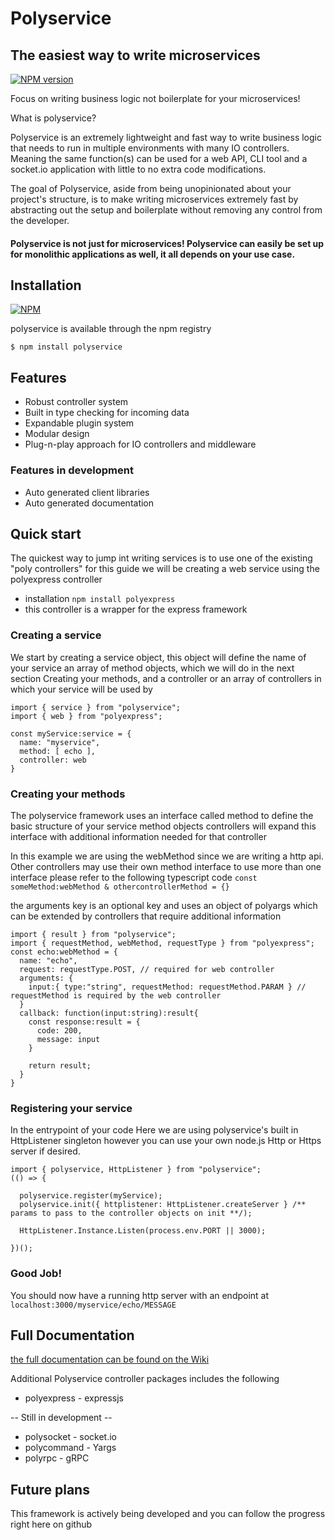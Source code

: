 # Polyservice
## The easiest way to write microservices
[![NPM version](https://img.shields.io/npm/v/polyservice.svg)](https://www.npmjs.com/package/polyservice)

Focus on writing business logic not boilerplate for your microservices!

What is polyservice?

Polyservice is an extremely lightweight and fast way to write business logic that needs to run in multiple environments with many IO controllers.
Meaning the same function(s) can be used for a web API, CLI tool and a socket.io application with little to no extra code modifications.

The goal of Polyservice, aside from being unopinionated about your project's structure, is to make writing microservices extremely fast by abstracting out the setup and boilerplate without removing any control from the developer.

#### Polyservice is not just for microservices! Polyservice can easily be set up for monolithic applications as well, it all depends on your use case.


## Installation
[![NPM](https://nodei.co/npm/polyservice.png?compact=true)](https://npmjs.org/package/polyservice)


polyservice is available through the npm registry
```
$ npm install polyservice
```

## Features
- Robust controller system
- Built in type checking for incoming data
- Expandable plugin system
- Modular design
- Plug-n-play approach for IO controllers and middleware

### Features in development
- Auto generated client libraries
- Auto generated documentation

## Quick start
The quickest way to jump int writing services is to use one of the existing "poly controllers"
for this guide we will be creating a web service using the polyexpress controller
  - installation `npm install polyexpress`
  - this controller is a wrapper for the express framework

### Creating a service

We start by creating a service object, this object will define the name of your service
an array of method objects, which we will do in the next section Creating your methods,
and a controller or an array of controllers in which your service will be used by

```
import { service } from "polyservice";
import { web } from "polyexpress";

const myService:service = {
  name: "myservice",
  method: [ echo ],
  controller: web
}

```

### Creating your methods
The polyservice framework uses an interface called method to define the basic structure of your service method objects
controllers will expand this interface with additional information needed for that controller

In this example we are using the webMethod since we are writing a http api. 
Other controllers may use their own method interface to use more than one interface please refer to the following typescript code
`const someMethod:webMethod & othercontrollerMethod = {}`

the arguments key is an optional key and uses an object of polyargs which can be extended by controllers that require additional information

```
import { result } from "polyservice";
import { requestMethod, webMethod, requestType } from "polyexpress";
const echo:webMethod = {
  name: "echo",
  request: requestType.POST, // required for web controller
  arguments: {
    input:{ type:"string", requestMethod: requestMethod.PARAM } // requestMethod is required by the web controller
  }
  callback: function(input:string):result{
    const response:result = {
      code: 200,
      message: input
    }
    
    return result;
  }
}
```

### Registering your service
In the entrypoint of your code 
Here we are using polyservice's built in HttpListener singleton however you can use your own node.js Http or Https server if desired.
```
import { polyservice, HttpListener } from "polyservice";
(() => {

  polyservice.register(myService);
  polyservice.init({ httplistener: HttpListener.createServer } /** params to pass to the controller objects on init **/);
  
  HttpListener.Instance.Listen(process.env.PORT || 3000);

})();

```

### Good Job! 
You should now have a running http server with an endpoint at
`localhost:3000/myservice/echo/MESSAGE`

## Full Documentation
[the full documentation can be found on the Wiki](https://github.com/brandontthompson/polyservice/wiki)


Additional Polyservice controller packages includes the following
* polyexpress - expressjs

-- Still in development --
* polysocket - socket.io
* polycommand - Yargs
* polyrpc - gRPC


## Future plans
This framework is actively being developed and you can follow the progress right here on github
